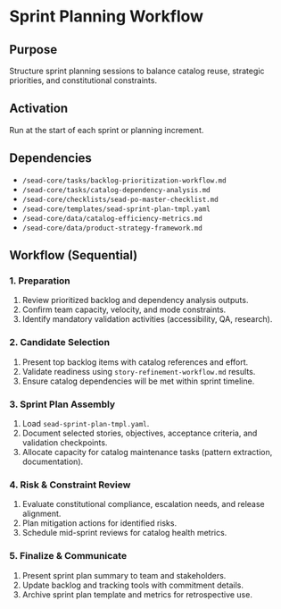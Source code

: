 <!-- Powered by SEAD-METHOD™ Core -->

# Sprint Planning Workflow

## Purpose
Structure sprint planning sessions to balance catalog reuse, strategic priorities, and constitutional constraints.

## Activation
Run at the start of each sprint or planning increment.

## Dependencies
- `/sead-core/tasks/backlog-prioritization-workflow.md`
- `/sead-core/tasks/catalog-dependency-analysis.md`
- `/sead-core/checklists/sead-po-master-checklist.md`
- `/sead-core/templates/sead-sprint-plan-tmpl.yaml`
- `/sead-core/data/catalog-efficiency-metrics.md`
- `/sead-core/data/product-strategy-framework.md`

## Workflow (Sequential)

### 1. Preparation
1. Review prioritized backlog and dependency analysis outputs.
2. Confirm team capacity, velocity, and mode constraints.
3. Identify mandatory validation activities (accessibility, QA, research).

### 2. Candidate Selection
1. Present top backlog items with catalog references and effort.
2. Validate readiness using `story-refinement-workflow.md` results.
3. Ensure catalog dependencies will be met within sprint timeline.

### 3. Sprint Plan Assembly
1. Load `sead-sprint-plan-tmpl.yaml`.
2. Document selected stories, objectives, acceptance criteria, and validation checkpoints.
3. Allocate capacity for catalog maintenance tasks (pattern extraction, documentation).

### 4. Risk & Constraint Review
1. Evaluate constitutional compliance, escalation needs, and release alignment.
2. Plan mitigation actions for identified risks.
3. Schedule mid-sprint reviews for catalog health metrics.

### 5. Finalize & Communicate
1. Present sprint plan summary to team and stakeholders.
2. Update backlog and tracking tools with commitment details.
3. Archive sprint plan template and metrics for retrospective use.

